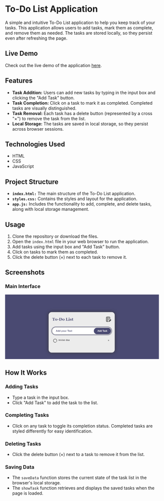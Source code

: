 # To-Do List Application

A simple and intuitive To-Do List application to help you keep track of your tasks. This application allows users to add tasks, mark them as complete, and remove them as needed. The tasks are stored locally, so they persist even after refreshing the page.

## Live Demo

Check out the live demo of the application [here](#).

## Features

- **Task Addition:** Users can add new tasks by typing in the input box and clicking the "Add Task" button.
- **Task Completion:** Click on a task to mark it as completed. Completed tasks are visually distinguished.
- **Task Removal:** Each task has a delete button (represented by a cross "×") to remove the task from the list.
- **Local Storage:** The tasks are saved in local storage, so they persist across browser sessions.

## Technologies Used

- HTML
- CSS
- JavaScript

## Project Structure

- **`index.html:`** The main structure of the To-Do List application.
- **`styles.css:`** Contains the styles and layout for the application.
- **`app.js:`** Includes the functionality to add, complete, and delete tasks, along with local storage management.

## Usage

1. Clone the repository or download the files.
2. Open the `index.html` file in your web browser to run the application.
3. Add tasks using the input box and "Add Task" button.
4. Click on tasks to mark them as completed.
5. Click the delete button (×) next to each task to remove it.

## Screenshots

### Main Interface
![Main Interface](screenshot.png)

## How It Works

### Adding Tasks
- Type a task in the input box.
- Click "Add Task" to add the task to the list.

### Completing Tasks
- Click on any task to toggle its completion status. Completed tasks are styled differently for easy identification.

### Deleting Tasks
- Click the delete button (×) next to a task to remove it from the list.

### Saving Data
- The `saveData` function stores the current state of the task list in the browser's local storage.
- The `showTask` function retrieves and displays the saved tasks when the page is loaded.


